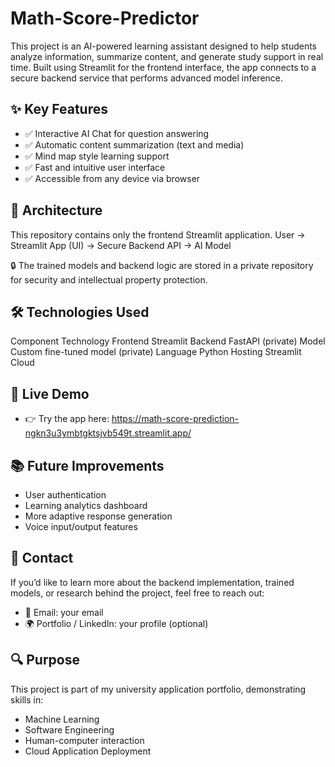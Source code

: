 # Math-Score-Predictor
This project is an AI-powered learning assistant designed to help students analyze information, summarize content, and generate study support in real time. Built using Streamlit for the frontend interface, the app connects to a secure backend service that performs advanced model inference.

## ✨ Key Features
- ✅ Interactive AI Chat for question answering
- ✅ Automatic content summarization (text and media)
- ✅ Mind map style learning support
- ✅ Fast and intuitive user interface
- ✅ Accessible from any device via browser

## 🧩 Architecture

This repository contains only the frontend Streamlit application.
User  →  Streamlit App (UI)  →  Secure Backend API  →  AI Model

🔒 The trained models and backend logic are stored in a private repository for security and intellectual property protection.

## 🛠️ Technologies Used
Component	Technology
Frontend	Streamlit
Backend	FastAPI (private)
Model	Custom fine-tuned model (private)
Language	Python
Hosting	Streamlit Cloud

## 🚀 Live Demo
- 👉 Try the app here: https://math-score-prediction-ngkn3u3ymbtgktsjvb549t.streamlit.app/

## 📚 Future Improvements
- User authentication
- Learning analytics dashboard
- More adaptive response generation
- Voice input/output features

## 📩 Contact
If you’d like to learn more about the backend implementation, trained models, or research behind the project, feel free to reach out:
- 📧 Email: your email
- 🌍 Portfolio / LinkedIn: your profile (optional)

## 🔍 Purpose
This project is part of my university application portfolio, demonstrating skills in:
- Machine Learning
- Software Engineering
- Human-computer interaction
- Cloud Application Deployment
